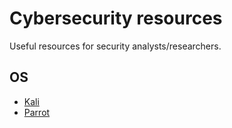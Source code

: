 # Cybersecurity resources
Useful resources for security analysts/researchers.

## OS
- [Kali](https://www.kali.org/)
- [Parrot](https://www.parrotsec.org/)


